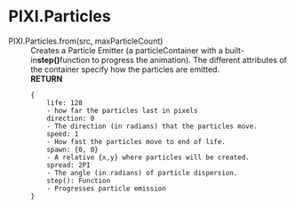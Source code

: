 <h1>PIXI.Particles</h1>
<dl>
<dt>PIXI.Particles.from(src, maxParticleCount)</dt>
<dd>Creates a Particle Emitter (a particleContainer with a built-in<strong>step()</strong>function to progress the animation). The different attributes of the container specify how the particles are emitted.</dd>
<dd><strong class="return">RETURN</strong>
<pre><code>{
    life: 128
    - how far the particles last in pixels
    direction: 0
    - The direction (in radians) that the particles move.
    speed: 1
    - How fast the particles move to end of life.
    spawn: {0, 0}
    - A relative {x,y} where particles will be created.
    spread: 2PI
    - The angle (in radians) of particle dispersion.
    step(): Function
    - Progresses particle emission
}</code></pre>
</dd>
</dl>